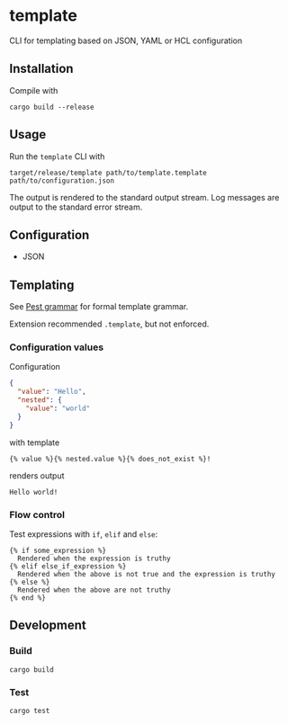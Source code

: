 # template

CLI for templating based on JSON, YAML or HCL configuration

## Installation

Compile with
```shell
cargo build --release
```

## Usage

Run the `template` CLI with
```shell
target/release/template path/to/template.template path/to/configuration.json
```

The output is rendered to the standard output stream. Log messages are output to the standard error stream.

## Configuration

- JSON

## Templating

See [Pest grammar](./src/template.pest) for formal template grammar.

Extension recommended `.template`, but not enforced.

### Configuration values

Configuration 
```json
{
  "value": "Hello",
  "nested": {
    "value": "world"
  }
}
```
with template
```
{% value %}{% nested.value %}{% does_not_exist %}!
```
renders output
```
Hello world!
```

### Flow control

Test expressions with `if`, `elif` and `else`:
```
{% if some_expression %}
  Rendered when the expression is truthy
{% elif else_if_expression %}
  Rendered when the above is not true and the expression is truthy
{% else %}
  Rendered when the above are not truthy
{% end %}
```

## Development

### Build

```shell
cargo build
```

### Test

```shell
cargo test
```